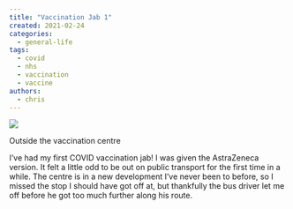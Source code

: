 ```yaml
---
title: "Vaccination Jab 1"
created: 2021-02-24
categories: 
  - general-life
tags: 
  - covid
  - nhs
  - vaccination
  - vaccine
authors: 
  - chris
---
```


![](assets/images/3de29a18-0c00-4c2a-bd67-07d6548f0a5e-74351-00000e325e733375_file.jpg)

Outside the vaccination centre

I’ve had my first COVID vaccination jab! I was given the AstraZeneca version. It felt a little odd to be out on public transport for the first time in a while. The centre is in a new development I’ve never been to before, so I missed the stop I should have got off at, but thankfully the bus driver let me off before he got too much further along his route.
